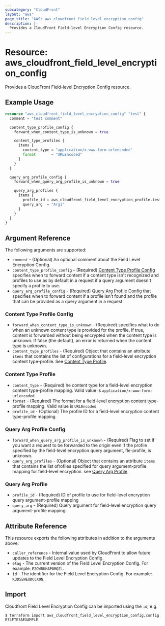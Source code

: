 ```yaml
---
subcategory: "CloudFront"
layout: "aws"
page_title: "AWS: aws_cloudfront_field_level_encryption_config"
description: |-
  Provides a CloudFront Field-level Encryption Config resource.
---
```


# Resource: aws_cloudfront_field_level_encryption_config

Provides a CloudFront Field-level Encryption Config resource.

## Example Usage

```terraform
resource "aws_cloudfront_field_level_encryption_config" "test" {
  comment = "test comment"

  content_type_profile_config {
    forward_when_content_type_is_unknown = true

    content_type_profiles {
      items {
        content_type = "application/x-www-form-urlencoded"
        format       = "URLEncoded"
      }
    }
  }

  query_arg_profile_config {
    forward_when_query_arg_profile_is_unknown = true

    query_arg_profiles {
      items {
        profile_id = aws_cloudfront_field_level_encryption_profile.test.id
        query_arg  = "Arg1"
      }
    }
  }
}
```

## Argument Reference

The following arguments are supported:

* `comment` - (Optional) An optional comment about the Field Level Encryption Config.
* `content_type_profile_config` - (Required) [Content Type Profile Config](#content-type-profile-config) specifies when to forward content if a content type isn't recognized and profiles to use as by default in a request if a query argument doesn't specify a profile to use.
* `query_arg_profile_config` - (Required) [Query Arg Profile Config](#query-arg-profile-config) that specifies when to forward content if a profile isn't found and the profile that can be provided as a query argument in a request.

### Content Type Profile Config

* `forward_when_content_type_is_unknown` - (Required) specifies what to do when an unknown content type is provided for the profile. If true, content is forwarded without being encrypted when the content type is unknown. If false (the default), an error is returned when the content type is unknown.
* `content_type_profiles` - (Required) Object that contains an attribute `items` that contains the list of configurations for a field-level encryption content type-profile. See [Content Type Profile](#content-type-profile).

### Content Type Profile

* `content_type` - (Required) he content type for a field-level encryption content type-profile mapping. Valid value is `application/x-www-form-urlencoded`.
* `format` - (Required) The format for a field-level encryption content type-profile mapping. Valid value is `URLEncoded`.
* `profile_id` - (Optional) The profile ID for a field-level encryption content type-profile mapping.

### Query Arg Profile Config

* `forward_when_query_arg_profile_is_unknown` - (Required) Flag to set if you want a request to be forwarded to the origin even if the profile specified by the field-level encryption query argument, fle-profile, is unknown.
* `query_arg_profiles` - (Optional) Object that contains an attribute `items` that contains the list ofrofiles specified for query argument-profile mapping for field-level encryption. see [Query Arg Profile](#query-arg-profile).

### Query Arg Profile

* `profile_id` - (Required) ID of profile to use for field-level encryption query argument-profile mapping
* `query_arg` - (Required) Query argument for field-level encryption query argument-profile mapping.

## Attribute Reference

This resource exports the following attributes in addition to the arguments above:

* `caller_reference` - Internal value used by CloudFront to allow future updates to the Field Level Encryption Config.
* `etag` - The current version of the Field Level Encryption Config. For example: `E2QWRUHAPOMQZL`.
* `id` - The identifier for the Field Level Encryption Config. For example: `K3D5EWEUDCCXON`.

## Import

Cloudfront Field Level Encryption Config can be imported using the `id`, e.g.

```
$ terraform import aws_cloudfront_field_level_encryption_config.config E74FTE3AEXAMPLE
```
